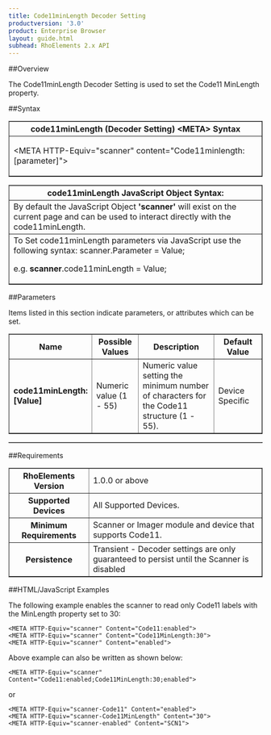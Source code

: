 ```yaml
---
title: Code11minLength Decoder Setting
productversion: '3.0'
product: Enterprise Browser
layout: guide.html
subhead: RhoElements 2.x API
---
```


##Overview

The Code11minLength Decoder Setting is used to set the Code11 MinLength property.

##Syntax

<table class="facelift" style="width:100%" border="1" padding="5px"> <tr><th class="tableHeading">code11minLength (Decoder Setting) &lt;META&gt; Syntax
</th></tr><tr><td class="clsSyntaxCells clsOddRow"><p>&lt;META HTTP-Equiv="scanner" content="Code11minlength:[parameter]"&gt;</p></td></tr></table>
<table class="facelift" style="width:100%" border="1" padding="5px"> <tr><th class="tableHeading">code11minLength JavaScript Object Syntax:</th></tr><tr><td class="clsSyntaxCells clsOddRow">
By default the JavaScript Object <b>'scanner'</b> will exist on the current page and can be used to interact directly with the code11minLength.
</td></tr><tr><td class="clsSyntaxCells clsEvenRow">
To Set code11minLength parameters via JavaScript use the following syntax: scanner.Parameter = Value;
<P />e.g. <b>scanner</b>.code11minLength = Value;
</td></tr></table>

##Parameters


Items listed in this section indicate parameters, or attributes which can be set.
<table class="facelift" style="width:100%" border="1" padding="5px"> <col width="20%" /><col width="20%" /><col width="38%" /><col width="22%" /><tr><th class="tableHeading">Name</th><th class="tableHeading">Possible Values</th><th class="tableHeading">Description</th><th class="tableHeading">Default Value</th></tr><tr><td class="clsSyntaxCells clsOddRow"><b>code11minLength:[Value]
</b></td><td class="clsSyntaxCells clsOddRow">Numeric value (1 - 55)</td><td class="clsSyntaxCells clsOddRow">Numeric value setting the minimum number of characters for the Code11 structure (1 - 55).</td><td class="clsSyntaxCells clsOddRow">Device Specific</td></tr></table>
<table class="facelift" style="width:100%" border="1" padding="5px"> <col width="78%" /><col width="8%" /><col width="1%" /><col width="5%" /><col width="1%" /><col width="5%" /><col width="2%" /></table>





##Requirements

<table class="facelift" style="width:100%" border="1" padding="5px"> <tr><th class="tableHeading">RhoElements Version</th><td class="clsSyntaxCell clsEvenRow">1.0.0 or above
</td></tr><tr><th class="tableHeading">Supported Devices</th><td class="clsSyntaxCell clsOddRow">All Supported Devices.</td></tr><tr><th class="tableHeading">Minimum Requirements</th><td class="clsSyntaxCell clsOddRow">Scanner or Imager module and device that supports Code11.</td></tr><tr><th class="tableHeading">Persistence</th><td class="clsSyntaxCell clsEvenRow">Transient - Decoder settings are only guaranteed to persist until the Scanner is disabled</td></tr></table>


##HTML/JavaScript Examples

The following example enables the scanner to read only Code11 labels with the MinLength property set to 30:

	<META HTTP-Equiv="scanner" Content="Code11:enabled">
	<META HTTP-Equiv="scanner" Content="Code11MinLength:30">
	<META HTTP-Equiv="scanner" Content="enabled">
	
Above example can also be written as shown below:

	<META HTTP-Equiv="scanner" Content="Code11:enabled;Code11MinLength:30;enabled">
	
or

	<META HTTP-Equiv="scanner-Code11" Content="enabled">
	<META HTTP-Equiv="scanner-Code11MinLength" Content="30">
	<META HTTP-Equiv="scanner-enabled" Content="SCN1">
	





